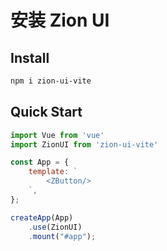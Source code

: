 # 安装 Zion UI

## Install

```bash
npm i zion-ui-vite
```

## Quick Start

```js
import Vue from 'vue'
import ZionUI from 'zion-ui-vite'

const App = {
    template: `
        <ZButton/>
    `,
};

createApp(App)
    .use(ZionUI)
    .mount("#app");
```